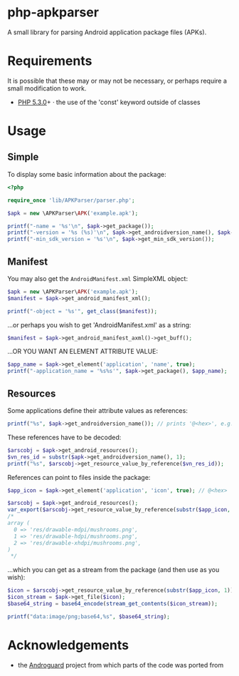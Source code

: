 # php-apkparser
A small library for parsing Android application package files (APKs).


Requirements
============
It is possible that these may or may not be necessary, or perhaps require a small modification to work.
* [PHP 5.3.0](http://php.net/releases/5_3_0.php)+ · the use of the 'const' keyword outside of classes


Usage
=====

Simple
------
To display some basic information about the package:

```php
<?php

require_once 'lib/APKParser/parser.php';

$apk = new \APKParser\APK('example.apk');

printf("-name = '%s'\n", $apk->get_package());
printf("-version = '%s (%s)'\n", $apk->get_androidversion_name(), $apk->get_androidversion_code());
printf("-min_sdk_version = '%s'\n", $apk->get_min_sdk_version());
```

Manifest
--------
You may also get the `AndroidManifest.xml` SimpleXML object:

```php
$apk = new \APKParser\APK('example.apk');
$manifest = $apk->get_android_manifest_xml();

printf("-object = '%s'", get_class($manifest));
```

...or perhaps you wish to get 'AndroidManifest.xml' as a string:

```php
$manifest = $apk->get_android_manifest_axml()->get_buff();
```

...OR YOU WANT AN ELEMENT ATTRIBUTE VALUE:

```php
$app_name = $apk->get_element('application', 'name', true);
printf("-application_name = '%s%s'", $apk->get_package(), $app_name);
```

Resources
---------
Some applications define their attribute values as references:
```php
printf("%s", $apk->get_androidversion_name()); // prints '@<hex>', e.g.: '@7f0b000d'
```

These references have to be decoded:

```php
$arscobj = $apk->get_android_resources();
$vn_res_id = substr($apk->get_androidversion_name(), 1);
printf("%s", $arscobj->get_resource_value_by_reference($vn_res_id));
```

References can point to files inside the package:

```php
$app_icon = $apk->get_element('application', 'icon', true); // @<hex>

$arscobj = $apk->get_android_resources();
var_export($arscobj->get_resource_value_by_reference(substr($app_icon, 1)));
/*
array (
  0 => 'res/drawable-mdpi/mushrooms.png',
  1 => 'res/drawable-hdpi/mushrooms.png',
  2 => 'res/drawable-xhdpi/mushrooms.png',
)
 */
```

...which you can get as a stream from the package (and then use as you wish):

```php
$icon = $arscobj->get_resource_value_by_reference(substr($app_icon, 1))[0];
$icon_stream = $apk->get_file($icon);
$base64_string = base64_encode(stream_get_contents($icon_stream));

printf("data:image/png;base64,%s", $base64_string);
```

Acknowledgements
================
* the [Androguard](https://code.google.com/p/androguard/) project from which parts of the code was ported from
